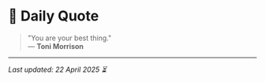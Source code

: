 # 📜 Daily Quote

> "You are your best thing."  
> — **Toni Morrison**

---

_Last updated: 22 April 2025 ⏳_
